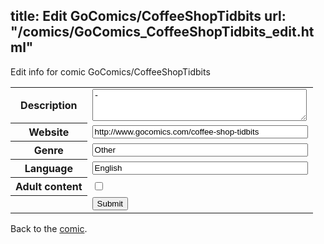 title: Edit GoComics/CoffeeShopTidbits
url: "/comics/GoComics_CoffeeShopTidbits_edit.html"
---
Edit info for comic GoComics/CoffeeShopTidbits

<form name="comic" action="http://gaepostmail.appspot.com/comic/" method="post">
<table class="comicinfo">
<tr>
<th>Description</th><td><textarea name="description" cols="40" rows="3">-</textarea></td>
</tr>
<tr>
<th>Website</th><td><input type="text" name="url" value="http://www.gocomics.com/coffee-shop-tidbits" size="40"/></td>
</tr>
<tr>
<th>Genre</th><td><input type="text" name="genre" value="Other" size="40"/></td>
</tr>
<tr>
<th>Language</th><td><input type="text" name="language" value="English" size="40"/></td>
</tr>
<tr>
<th>Adult content</th><td><input type="checkbox" name="adult" value="adult" /></td>
</tr>
<tr>
<th></th><td>
<input type="hidden" name="comic" value="GoComics_CoffeeShopTidbits" />
<input type="submit" name="submit" value="Submit" />
</td>
</tr>
</table>
</form>

Back to the [comic](GoComics_CoffeeShopTidbits.html).
